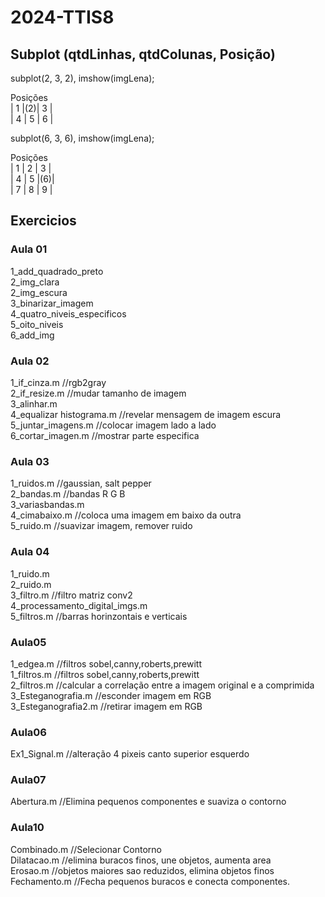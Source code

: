 # 2024-TTIS8
## Subplot (qtdLinhas, qtdColunas, Posição)

subplot(2, 3, 2), imshow(imgLena);<br>

Posições<br>
| 1 |(2)| 3 | <br>
| 4 | 5 | 6 |

subplot(6, 3, 6), imshow(imgLena);<br>

Posições<br>
| 1 | 2 | 3 | <br>
| 4 | 5 |(6)| <br>
| 7 | 8 | 9 |

## Exercicios
### Aula 01
1_add_quadrado_preto <br>
2_img_clara<br>
2_img_escura<br>
3_binarizar_imagem<br>
4_quatro_niveis_especificos<br>
5_oito_niveis<br>
6_add_img<br>

### Aula 02
1_if_cinza.m //rgb2gray<br>
2_if_resize.m //mudar tamanho de imagem<br>
3_alinhar.m<br>
4_equalizar histograma.m //revelar mensagem de imagem escura<br>
5_juntar_imagens.m //colocar imagem lado a lado<br>
6_cortar_imagen.m //mostrar parte especifica<br>

### Aula 03
1_ruidos.m //gaussian, salt pepper<br>
2_bandas.m //bandas R G B<br>
3_variasbandas.m<br>
4_cimabaixo.m //coloca uma imagem em baixo da outra<br>
5_ruido.m //suavizar imagem, remover ruido<br>

### Aula 04
1_ruido.m<br>
2_ruido.m<br>
3_filtro.m //filtro matriz conv2<br>
4_processamento_digital_imgs.m<br>
5_filtros.m //barras horinzontais e verticais<br>

### Aula05
1_edgea.m //filtros sobel,canny,roberts,prewitt<br>
1_filtros.m //filtros sobel,canny,roberts,prewitt<br>
2_filtros.m //calcular a correlação entre a imagem original e a comprimida<br>
3_Esteganografia.m //esconder imagem em RGB<br>
3_Esteganografia2.m //retirar imagem em RGB<br>

### Aula06 
Ex1_Signal.m //alteração 4 pixeis canto superior esquerdo<br>

### Aula07
Abertura.m //Elimina pequenos componentes e suaviza o contorno<br>

### Aula10 
Combinado.m //Selecionar Contorno<br>
Dilatacao.m //elimina buracos finos, une objetos, aumenta area<br>
Erosao.m //objetos maiores sao reduzidos, elimina objetos finos<br>
Fechamento.m //Fecha pequenos buracos e conecta componentes.<br>






